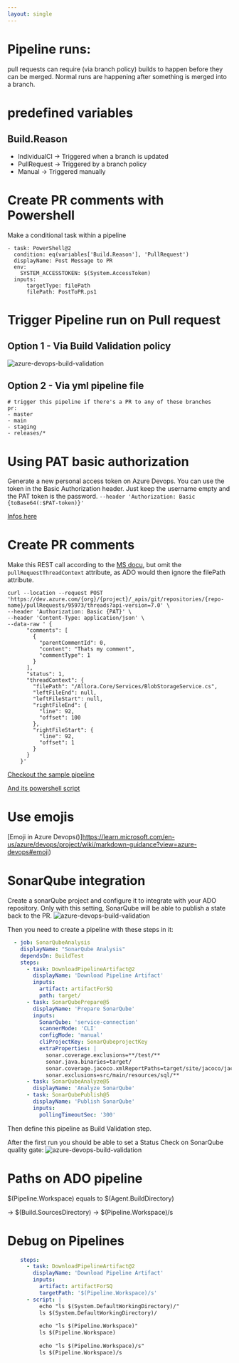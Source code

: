 ```yaml
---
layout: single
---
```


# Pipeline runs: 
pull requests can require (via branch policy) builds to happen before they can be merged. 
Normal runs are happening after something is merged into a branch. 


# predefined variables
## Build.Reason
* IndividualCI -> Triggered when a branch is updated 
* PullRequest -> Triggered by a branch policy
* Manual -> Triggered manually

# Create PR comments with Powershell

Make a conditional task within a pipeline 
```
- task: PowerShell@2
  condition: eq(variables['Build.Reason'], 'PullRequest')
  displayName: Post Message to PR
  env:
    SYSTEM_ACCESSTOKEN: $(System.AccessToken)  
  inputs:
      targetType: filePath
      filePath: PostToPR.ps1
```

# Trigger Pipeline run on Pull request

## Option 1 - Via Build Validation policy
![azure-devops-build-validation](/assets/images/cicd/azure-devops-build-validation.png)

## Option 2 - Via yml pipeline file

```
# trigger this pipeline if there's a PR to any of these branches
pr:
- master
- main
- staging
- releases/*
```

# Using PAT basic authorization
Generate a new personal access token on Azure Devops. 
You can use the token in the Basic Authorization header. Just keep the username empty and the PAT token is the password.
```--header 'Authorization: Basic {toBase64(:$PAT-token)}'```

[Infos here](https://learn.microsoft.com/en-us/azure/devops/organizations/accounts/use-personal-access-tokens-to-authenticate?toc=%2Fazure%2Fdevops%2Forganizations%2Ftoc.json&view=azure-devops&tabs=Windows)

# Create PR comments

Make this REST call according to the [MS docu](https://learn.microsoft.com/en-us/rest/api/azure/devops/git/pull-request-threads/create?view=azure-devops-rest-7.0&tabs=HTTP), but omit the ```pullRequestThreadContext``` attribute, as ADO would then ignore the filePath attribute.  

```
curl --location --request POST 'https://dev.azure.com/{org}/{project}/_apis/git/repositories/{repo-name}/pullRequests/95973/threads?api-version=7.0' \
--header 'Authorization: Basic {PAT}' \
--header 'Content-Type: application/json' \
--data-raw ' {
      "comments": [
        {
          "parentCommentId": 0,
          "content": "Thats my comment",
          "commentType": 1
        }
      ],
      "status": 1,
      "threadContext": {
        "filePath": "/Allora.Core/Services/BlobStorageService.cs",
        "leftFileEnd": null,
        "leftFileStart": null,
        "rightFileEnd": {
          "line": 92,
          "offset": 100
        },
        "rightFileStart": {
          "line": 92,
          "offset": 1
        }
      }
    }'
```

[Checkout the sample pipeline](/assets/cicd/Create-veracode-pr-comment/get_veracode_feedback.yml)

[And its powershell script](/assets/cicd/Create-veracode-pr-comment/create-veracode-pr-comments.ps1)


# Use emojis
[Emoji in Azure Devops()]https://learn.microsoft.com/en-us/azure/devops/project/wiki/markdown-guidance?view=azure-devops#emoji)

# SonarQube integration

Create a sonarQube project and configure it to integrate with your ADO repository. Only with this setting, SonarQube will be able to publish a state back to the PR. 
![azure-devops-build-validation](/assets/images/azure-devops/qualitygateToADO.PNG)

Then you need to create a pipeline with these steps in it: 

````yaml
  - job: SonarQubeAnalysis
    displayName: "SonarQube Analysis"
    dependsOn: BuildTest
    steps:
      - task: DownloadPipelineArtifact@2
        displayName: 'Download Pipeline Artifact'
        inputs:
          artifact: artifactForSQ
          path: target/
      - task: SonarQubePrepare@5
        displayName: 'Prepare SonarQube'
        inputs:
          SonarQube: 'service-connection'
          scannerMode: 'CLI'
          configMode: 'manual'
          cliProjectKey: SonarQubeprojectKey
          extraProperties: |
            sonar.coverage.exclusions=**/test/**
            sonar.java.binaries=target/
            sonar.coverage.jacoco.xmlReportPaths=target/site/jacoco/jacoco.xml
            sonar.exclusions=src/main/resources/sql/**
      - task: SonarQubeAnalyze@5
        displayName: 'Analyze SonarQube'
      - task: SonarQubePublish@5
        displayName: 'Publish SonarQube'
        inputs:
          pollingTimeoutSec: '300'
````

Then define this pipeline as Build Validation step.

After the first run you should be able to set a Status Check on SonarQube quality gate:
![azure-devops-build-validation](/assets/images/azure-devops/StatusCheck-SonarQube.PNG)

# Paths on ADO pipeline

$(Pipeline.Workspace) equals to $(Agent.BuildDirectory) 

-> $(Build.SourcesDirectory) -> $(Pipeline.Workspace)/s

# Debug on Pipelines

````yaml
    steps:
      - task: DownloadPipelineArtifact@2
        displayName: 'Download Pipeline Artifact'
        inputs:
          artifact: artifactForSQ
          targetPath: '$(Pipeline.Workspace)/s'
      - script: |
          echo "ls $(System.DefaultWorkingDirectory)/"
          ls $(System.DefaultWorkingDirectory)/
          
          echo "ls $(Pipeline.Workspace)"
          ls $(Pipeline.Workspace)
          
          echo "ls $(Pipeline.Workspace)/s"
          ls $(Pipeline.Workspace)/s
````